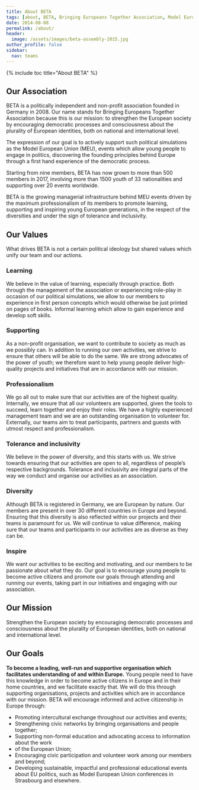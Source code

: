 ```yaml
---
title: About BETA
tags: [about, BETA, Bringing Europeans Together Association, Model European Union, Conference, European Union]
date: 2014-08-08
permalink: /about/
header:
  image: /assets/images/beta-assembly-2015.jpg
author_profile: false
sidebar:
  nav: teams
---
```


{% include toc title="About BETA" %}

## Our Association

BETA is a politically independent and non-profit association founded in Germany in 2008.  Our name stands for Bringing Europeans Together Association because this is our mission: to strengthen the European society by encouraging democratic processes and consciousness about the plurality of European identities, both on national and international level. 

The expression of our goal is to actively support such political simulations as the Model European Union (MEU), events which allow young people to engage in politics, discovering the founding principles behind Europe through a first hand experience of the democratic process.

Starting from nine members, BETA has now grown to more than 500 members in 2017, involving more than 1500 youth of 33 nationalities and supporting over 20 events worldwide. 

BETA is the growing managerial infrastructure behind MEU events driven by the maximum professionalism of its members to promote learning, supporting and inspiring young European generations, in the respect of the diversities and under the sign of tolerance and inclusivity. 

## Our Values

What drives BETA is not a certain political ideology but shared values which unify our team and our actions. 

### Learning

We believe in the value of learning, especially through practice. Both through the management of the association or experiencing role-play in occasion of our political simulations, we allow to our members to experience in first person concepts which would otherwise be just printed on pages of books. Informal learning which allow to gain experience and develop soft skills. 

### Supporting

As a non-profit organisation, we want to contribute to society as much as we possibly can. In addition to running our own activities, we strive to ensure that others will be able to do the same.
We are strong advocates of the power of youth; we therefore want to help young people deliver high-quality projects and initiatives that are in accordance with our mission.

### Professionalism

We go all out to make sure that our activities are of the highest quality. Internally, we ensure that all our volunteers are supported, given the tools to succeed, learn together and enjoy their roles.
We have a highly experienced management team and we are an outstanding organisation to volunteer for. Externally, our teams aim to treat participants, partners and guests with utmost respect and professionalism.




### Tolerance and inclusivity

We believe in the power of diversity, and this starts with us. We strive towards ensuring that our activities are open to all, regardless of people’s respective backgrounds. Tolerance and inclusivity are integral parts of the way we conduct and organise our activities as an association.

### Diversity

Although BETA is registered in Germany, we are European by nature. Our members are present in over 30 different countries in Europe and beyond. Ensuring that this diversity is also reflected within our projects and their teams is paramount for us. We will continue to value difference, making sure that our teams and participants in our activities are as diverse as they can be.

### Inspire ###

We want our activities to be exciting and motivating, and our members to be passionate about what they do. Our goal is to encourage young people to become active citizens and promote our goals through attending and running our events, taking part in our initiatives and engaging with our association.

## Our Mission

Strengthen the European society by encouraging democratic processes and consciousness about the plurality of European identities, both on national and international level. 

## Our Goals

**To become a leading, well-run and supportive organisation which facilitates understanding of and within Europe.** Young people need to have this knowledge in order to become active citizens in Europe and in their home countries, and we facilitate exactly that. We will do this through supporting organisations, projects and activities which are in accordance with our mission. BETA will encourage informed and active citizenship in Europe through:

- Promoting intercultural exchange throughout our activities and events;
- Strengthening civic networks by bringing organisations and people together;
- Supporting non-formal education and advocating access to information about the work
- of the European Union;
- Encouraging civic participation and volunteer work among our members and beyond;
- Developing sustainable, impactful and professional educational events about EU politics, such as Model European Union conferences in Strasbourg and elsewhere.

